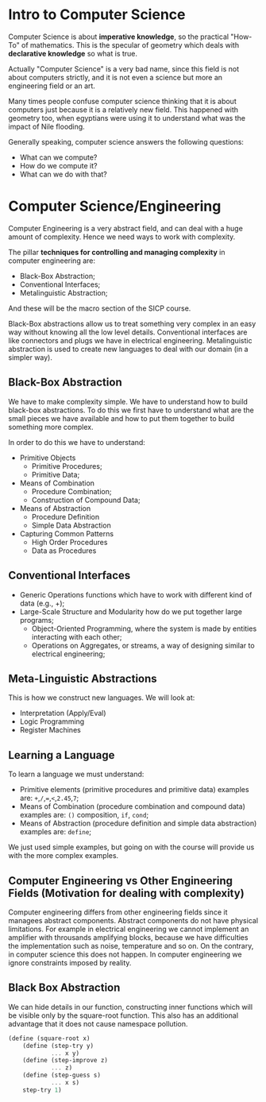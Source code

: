 # Intro to Computer Science

Computer Science is about **imperative knowledge**, so the
practical "How-To" of mathematics.
This is the specular of geometry which deals with **declarative
knowledge** so what is true.

Actually "Computer Science" is a very bad name, since this field
is not about computers strictly, and it is not even a science but
more an engineering field or an art.

Many times people confuse computer science thinking that it is about
computers just because it is a relatively new field.
This happened with geometry too, when egyptians were using it to
understand what was the impact of Nile flooding.

Generally speaking, computer science answers the following questions:

- What can we compute?
- How do we compute it?
- What can we do with that?


# Computer Science/Engineering

Computer Engineering is a very abstract field, and can deal with
a huge amount of complexity. Hence we need ways to work with complexity.

The pillar **techniques for controlling and managing complexity** in
computer engineering are:
- Black-Box Abstraction;
- Conventional Interfaces;
- Metalinguistic Abstraction;

And these will be the macro section of the SICP course.

Black-Box abstractions allow us to treat something very complex in an
easy way without knowing all the low level details.
Conventional interfaces are like connectors and plugs we have in
electrical engineering.
Metalinguistic abstraction is used to create new languages to deal
with our domain (in a simpler way).


## Black-Box Abstraction

We have to make complexity simple.
We have to understand how to build black-box abstractions.
To do this we first have to understand what are the small pieces
we have available and how to put them together to build something
more complex.

In order to do this we have to understand:
- Primitive Objects
    - Primitive Procedures;
    - Primitive Data;
- Means of Combination 
    - Procedure Combination;
    - Construction of Compound Data;
- Means of Abstraction
    - Procedure Definition
    - Simple Data Abstraction
- Capturing Common Patterns
    - High Order Procedures
    - Data as Procedures

## Conventional Interfaces

- Generic Operations
    functions which have to work with different kind of data (e.g., +);
- Large-Scale Structure and Modularity
    how do we put together large programs;
    - Object-Oriented Programming, where the system is made by entities
      interacting with each other;
    - Operations on Aggregates, or streams, a way of designing
      similar to electrical engineering;

## Meta-Linguistic Abstractions

This is how we construct new languages.
We will look at:
- Interpretation (Apply/Eval)
- Logic Programming
- Register Machines



## Learning a Language

To learn a language we must understand:
- Primitive elements (primitive procedures and primitive data)
    examples are: `+`,`/`,`=`,`<`,`2.45`,`7`;
- Means of Combination (procedure combination and compound data)
    examples are: `()` composition, `if`, `cond`;
- Means of Abstraction (procedure definition and simple data abstraction)
    examples are: `define`;

We just used simple examples, but going on with the course will provide us
with the more complex examples.

## Computer Engineering vs Other Engineering Fields (Motivation for dealing with complexity)

Computer engineering differs from other engineering fields
since it managees abstract components.
Abstract components do not have physical limitations.
For example in electrical engineering we cannot implement
an amplifier with throusands amplifying blocks, because we
have difficulties the implementation such as noise,
temperature and so on. On the contrary, in computer science
this does not happen.
In computer engineering we ignore constraints imposed by reality.


## Black Box Abstraction

We can hide details in our function, constructing inner functions
which will be visible only by the square-root function.
This also has an additional advantage that it does not cause
namespace pollution.


```scheme
(define (square-root x)
    (define (step-try y)
            ... x y)
    (define (step-improve z)
            ... z)
    (define (step-guess s)
            ... x s)
    step-try 1)
```
